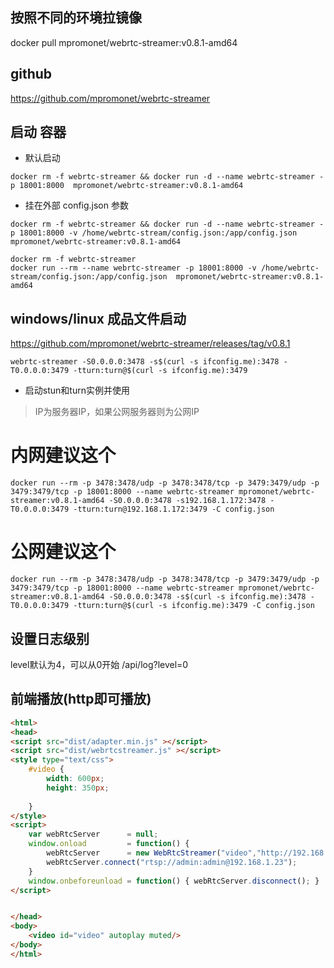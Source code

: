 
## 按照不同的环境拉镜像

docker pull mpromonet/webrtc-streamer:v0.8.1-amd64


## github

https://github.com/mpromonet/webrtc-streamer

## 启动 容器

- 默认启动

```shell
docker rm -f webrtc-streamer && docker run -d --name webrtc-streamer -p 18001:8000  mpromonet/webrtc-streamer:v0.8.1-amd64
```
- 挂在外部 config.json 参数
```shell
docker rm -f webrtc-streamer && docker run -d --name webrtc-streamer -p 18001:8000 -v /home/webrtc-stream/config.json:/app/config.json  mpromonet/webrtc-streamer:v0.8.1-amd64

docker rm -f webrtc-streamer 
docker run --rm --name webrtc-streamer -p 18001:8000 -v /home/webrtc-stream/config.json:/app/config.json  mpromonet/webrtc-streamer:v0.8.1-amd64
```
## windows/linux 成品文件启动

https://github.com/mpromonet/webrtc-streamer/releases/tag/v0.8.1
```shell
webrtc-streamer -S0.0.0.0:3478 -s$(curl -s ifconfig.me):3478 -T0.0.0.0:3479 -tturn:turn@$(curl -s ifconfig.me):3479
```


- 启动stun和turn实例并使用

> IP为服务器IP，如果公网服务器则为公网IP 


# 内网建议这个
```shell
docker run --rm -p 3478:3478/udp -p 3478:3478/tcp -p 3479:3479/udp -p 3479:3479/tcp -p 18001:8000 --name webrtc-streamer mpromonet/webrtc-streamer:v0.8.1-amd64 -S0.0.0.0:3478 -s192.168.1.172:3478 -T0.0.0.0:3479 -tturn:turn@192.168.1.172:3479 -C config.json
```
# 公网建议这个

```shell
docker run --rm -p 3478:3478/udp -p 3478:3478/tcp -p 3479:3479/udp -p 3479:3479/tcp -p 18001:8000 --name webrtc-streamer mpromonet/webrtc-streamer:v0.8.1-amd64 -S0.0.0.0:3478 -s$(curl -s ifconfig.me):3478 -T0.0.0.0:3479 -tturn:turn@$(curl -s ifconfig.me):3479 -C config.json
```

## 设置日志级别

level默认为4，可以从0开始
/api/log?level=0



##  前端播放(http即可播放)

```html
<html>
<head>
<script src="dist/adapter.min.js" ></script>
<script src="dist/webrtcstreamer.js" ></script>
<style type="text/css">
	#video {
		width: 600px;
		height: 350px;
		
	}
</style>
<script>        
	var webRtcServer      = null;
	window.onload         = function() { 
		webRtcServer      = new WebRtcStreamer("video","http://192.168.1.xx:17003/");
		webRtcServer.connect("rtsp://admin:admin@192.168.1.23");
	}
	window.onbeforeunload = function() { webRtcServer.disconnect(); }
</script>


</head>
<body> 
	<video id="video" autoplay muted/>
</body>
</html>
```
